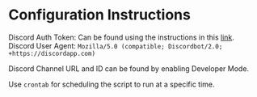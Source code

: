 # Configuration Instructions
Discord Auth Token: Can be found using the instructions in this [link](https://www.androidauthority.com/get-discord-token-3149920/).  
Discord User Agent: `Mozilla/5.0 (compatible; Discordbot/2.0; +https://discordapp.com)` 

Discord Channel URL and ID can be found by enabling Developer Mode.

Use `crontab` for scheduling the script to run at a specific time.
